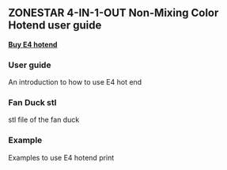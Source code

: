 ## ZONESTAR 4-IN-1-OUT Non-Mixing Color Hotend user guide
[**Buy E4 hotend**](https://www.aliexpress.com/item/1005002951777699.html)

### User guide
An introduction to how to use E4 hot end

### Fan Duck stl
stl file of the fan duck

### Example
Examples to use E4 hotend print
